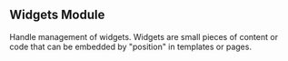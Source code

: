 ## Widgets Module

Handle management of widgets. Widgets are small pieces of content or code that can be embedded by "position" in templates or pages.
